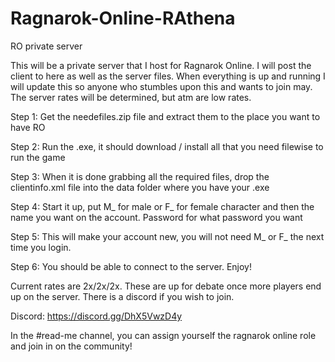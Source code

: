 # Ragnarok-Online-RAthena
RO private server

This will be a private server that I host for Ragnarok Online. I will post the client to here as well as the server files. When everything is up and running I will update this so anyone who stumbles upon this and wants to join may. The server rates will be determined, but atm are low rates. 

Step 1: Get the needefiles.zip file and extract them to the place you want to have RO

Step 2: Run the .exe, it should download / install all that you need filewise to run the game

Step 3: When it is done grabbing all the required files, drop the clientinfo.xml file into the data folder where you have your .exe

Step 4: Start it up, put M_ for male or F_ for female character and then the name you want on the account. Password for what password you want

Step 5: This will make your account new, you will not need M_ or F_ the next time you login. 

Step 6: You should be able to connect to the server. Enjoy!

Current rates are 2x/2x/2x. These are up for debate once more players end up on the server. There is a discord if you wish to join.

Discord: https://discord.gg/DhX5VwzD4y

In the #read-me channel, you can assign yourself the ragnarok online role and join in on the community! 
